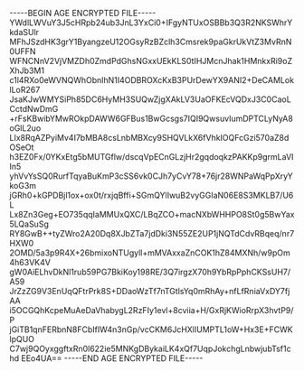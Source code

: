 -----BEGIN AGE ENCRYPTED FILE-----
YWdlLWVuY3J5cHRpb24ub3JnL3YxCi0+IFgyNTUxOSBBb3Q3R2NKSWhrYkdaSUlr
MFhJSzdHK3grY1ByangzeU12OGsyRzBZclh3Cmsrek9paGkrUkVtZ3MvRnN0UFFN
WFNCNnV2VjVMZDh0ZmdPdGhsNGxxUEkKLS0tIHJMcnJhak1HMnkxRi9oZXhJb3M1
c1l4RXo0eWVNQWhObnlhN1I4ODBROXcKxB3PUrDewYX9ANI2+DeCAMLoklLoR267
JsaKJwWMYSiPh85DC6HyMH3SUQwZjgXAkLV3UaOFKEcVQDxJ3C0CaoLCctdNwDmG
+rFsKBwibYMwROkpDAWW6GFBus1BwGcsgs7IQI9QwsuvIumDPTCLyNyA8oGlL2uo
LIx8RqAZPyiMv4I7bMBA8csLnbMBXcy9SHQVLkX6fVhkIOQFcGzi570aZ8dOSeOt
h3EZ0Fx/0YKxEtg5bMUTGflw/dscqVpECnGLzjHr2gqdoqkzPAKKp9grmLaVIIn5
yhVvYsSQ0RurfTqyaBuKmP3cSS6vk0CJh7yCvY78+76jr28WNPaWqPpXryYkoG3m
jGRh0+kGPDBjl1ox+ox0t/rxjqBffi+SGmQYlIwuB2vyGGIaN06E8S3MKLB7/U6L
Lx8Zn3Geg+EO735qqIaMMUxQXC/LBqZCO+macNXbWHHPO8St0g5BwYax5LQaSuSg
RY8GwB++tyZWro2A20Dq8XJbZTa7jdDki3N55ZE2UP1jNQTdCdvRBqeq/nr7HXW0
2OMD/5a3p9R4X+26bmixoNTUgyll+mMVAxxaZnCOK1hZ84MXNh/w9pOm4h63VK4V
gW0AiELhvDkNl1rub59PG7BkiKoy198RE/3Q7irgzX70h9YbRpPphCKSsUH7/A59
JrZzZG9V3EnUqQFtrPrk8S+DDaoWzTf7nTGtlsYq0mRhAy+nfLfRniaVxDY7fjAA
i5OCGQhKcpeMuAeDaVhabygL2RzFIy1evl+8cviia+H/GxRjKWioRrpX3hvtP9/P
jGiTB1qnFERbnN8FCbIfIW4n3nGp/vcCKM6JcHXlIUMPTL1oW+Hx3E+FCWKlpQUO
C7wj9QOyxggftxRn0l622ie5MNKgDBykaiLK4xQf7UqpJokchgLnbwjubTsf1chd
EEo4UA==
-----END AGE ENCRYPTED FILE-----
